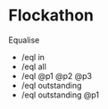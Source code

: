 # Flockathon
Equalise
 - /eql in 
 - /eql all <amount>
 - /eql @p1 @p2 @p3 <description> <amount>
 - /eql outstanding
 - /eql outstanding @p1
